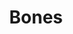 ---
layout: item
title: Bones
item-id: 3187
datatable: true
id: 3187
name: "Bones"
members: true
lowalch: 0
highalch: 0
examine: "They seem to shake slightly... It might be a good idea to bury them."
monsters:
  - id: 5237
    name: "Skeleton"
    members: true
    combat_level: 142
    wiki_url: "https://oldschool.runescape.wiki/w/Skeleton_(Ape_Atoll)"
    drops:
      - quantity: "1"
        rarity: 1
    image: "https://oldschool.runescape.wiki/images/thumb/8/87/Skeleton_%28Ape_Atoll%29.png/200px-Skeleton_%28Ape_Atoll%29.png?afe8a"
---